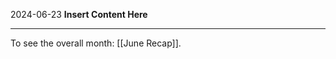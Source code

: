 2024-06-23
__Insert Content Here__
_______________________
To see the overall month: [[June Recap]].